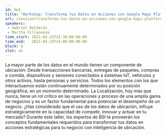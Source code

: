 ```yaml
---
id: bw1
title: "Workshop: Transforma tus Datos en Acciones con Google Maps Platform, por BSI"
url: /session/transforma-tus-datos-en-acciones-con-google-maps-platform/
speakers:
 - Gabriel Balderas
 - Martha Villanueva
time_start: 2021-03-23T12:30:00-06:00
time_end:   2021-03-23T14:00:00-06:00
block: b
slot: w1
---
```


La mayor parte de los datos en el mundo tienen un componente de ubicación: Desde transacciones bancarias, entregas de paquetes, compras o comida, dispositivos y sensores conectados a sistemas IoT, vehículos y otros activos, hasta personas y servicios. Todos los elementos con los que interactuamos están continuamente determinados por su posición geográfica, en un momento determinado. La Localización, hoy más que nunca, tiene un rol crítico en las operaciones y proceso de una amplia gama de negocios y es un factor fundamental para potenciar el desempeño de un negocio. ¿Has considerado que el uso de los datos de ubicación, influye estratégicamente en la capacidad de competir, innovar y actuar en tu mercado? Durante este taller, los expertos de BSI te proveerán los conceptos fundamentales requeridos para transformar tus datos en acciones estratégicas para tu negocio con inteligencia de ubicación.